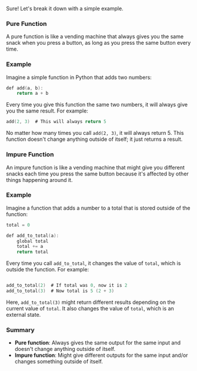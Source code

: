 Sure! Let's break it down with a simple example.

### Pure Function

A pure function is like a vending machine that always gives you the same snack when you press a button, as long as you press the same button every time.

### Example

Imagine a simple function in Python that adds two numbers:

```c
def add(a, b):
    return a + b

```

Every time you give this function the same two numbers, it will always give you the same result. For example:

```c
add(2, 3)  # This will always return 5

```

No matter how many times you call `add(2, 3)`, it will always return 5. This function doesn't change anything outside of itself; it just returns a result.

### Impure Function

An impure function is like a vending machine that might give you different snacks each time you press the same button because it's affected by other things happening around it.

### Example

Imagine a function that adds a number to a total that is stored outside of the function:

```c
total = 0

def add_to_total(a):
    global total
    total += a
    return total
```

Every time you call `add_to_total`, it changes the value of `total`, which is outside the function. For example:

```c

add_to_total(2)  # If total was 0, now it is 2
add_to_total(3)  # Now total is 5 (2 + 3)

```

Here, `add_to_total(3)` might return different results depending on the current value of `total`. It also changes the value of `total`, which is an external state.

### Summary

- **Pure function**: Always gives the same output for the same input and doesn't change anything outside of itself.
- **Impure function**: Might give different outputs for the same input and/or changes something outside of itself.